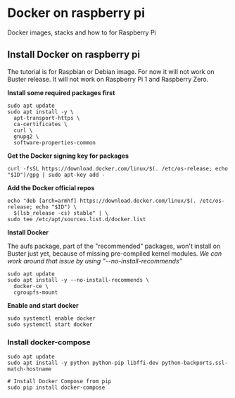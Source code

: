 # Docker on raspberry pi

Docker images, stacks and how to for Raspberry Pi

## Install Docker on raspberry pi

The tutorial is for Raspbian or Debian image. For now it will not work on Buster release.
It will not work on Raspberry Pi 1 and Raspberry Zero.

**Install some required packages first**

    sudo apt update
    sudo apt install -y \
      apt-transport-https \
      ca-certificates \
      curl \
      gnupg2 \
      software-properties-common

**Get the Docker signing key for packages**

    curl -fsSL https://download.docker.com/linux/$(. /etc/os-release; echo "$ID")/gpg | sudo apt-key add -

**Add the Docker official repos**

    echo "deb [arch=armhf] https://download.docker.com/linux/$(. /etc/os-release; echo "$ID") \
      $(lsb_release -cs) stable" | \
    sudo tee /etc/apt/sources.list.d/docker.list

**Install Docker**

The aufs package, part of the "recommended" packages, won't install on Buster just yet, because of missing pre-compiled kernel modules. *We can work around that issue by using "--no-install-recommends"*

    sudo apt update
    sudo apt install -y --no-install-recommends \
      docker-ce \
      cgroupfs-mount

**Enable and start docker**

    sudo systemctl enable docker
    sudo systemctl start docker

### Install docker-compose

    sudo apt update
    sudo apt install -y python python-pip libffi-dev python-backports.ssl-match-hostname

    # Install Docker Compose from pip
    sudo pip install docker-compose
